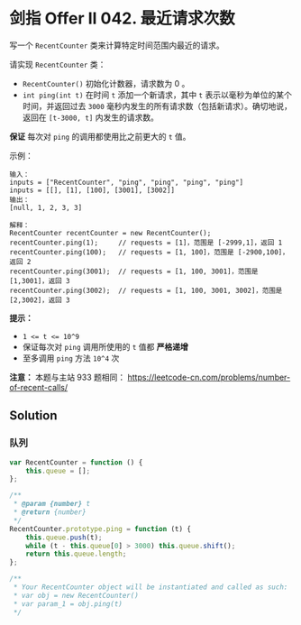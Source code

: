 # 剑指 Offer II 042. 最近请求次数

写一个 `RecentCounter` 类来计算特定时间范围内最近的请求。

请实现 `RecentCounter` 类：

-   `RecentCounter()` 初始化计数器，请求数为 0 。
-   `int ping(int t)` 在时间 `t` 添加一个新请求，其中 `t` 表示以毫秒为单位的某个时间，并返回过去 `3000` 毫秒内发生的所有请求数（包括新请求）。确切地说，返回在 `[t-3000, t]` 内发生的请求数。

**保证** 每次对 `ping` 的调用都使用比之前更大的 `t` 值。

示例：

```
输入：
inputs = ["RecentCounter", "ping", "ping", "ping", "ping"]
inputs = [[], [1], [100], [3001], [3002]]
输出：
[null, 1, 2, 3, 3]

解释：
RecentCounter recentCounter = new RecentCounter();
recentCounter.ping(1);     // requests = [1]，范围是 [-2999,1]，返回 1
recentCounter.ping(100);   // requests = [1, 100]，范围是 [-2900,100]，返回 2
recentCounter.ping(3001);  // requests = [1, 100, 3001]，范围是 [1,3001]，返回 3
recentCounter.ping(3002);  // requests = [1, 100, 3001, 3002]，范围是 [2,3002]，返回 3
```

**提示：**

-   `1 <= t <= 10^9`
-   保证每次对 `ping` 调用所使用的 `t` 值都 **严格递增**
-   至多调用 `ping` 方法 `10^4` 次

**注意：** 本题与主站 933 题相同： https://leetcode-cn.com/problems/number-of-recent-calls/

## Solution

### 队列

```javascript
var RecentCounter = function () {
    this.queue = [];
};

/**
 * @param {number} t
 * @return {number}
 */
RecentCounter.prototype.ping = function (t) {
    this.queue.push(t);
    while (t - this.queue[0] > 3000) this.queue.shift();
    return this.queue.length;
};

/**
 * Your RecentCounter object will be instantiated and called as such:
 * var obj = new RecentCounter()
 * var param_1 = obj.ping(t)
 */
```

